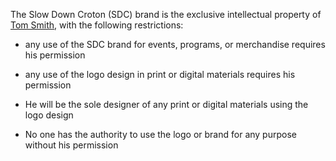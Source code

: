 The Slow Down Croton (SDC) brand is the exclusive intellectual property of [Tom Smith](https://tomsmithdesign.com/), with the following restrictions:

- any use of the SDC brand for events, programs, or merchandise requires his permission

- any use of the logo design in print or digital materials requires his permission

- He will be the sole designer of any print or digital materials using the logo design

- No one has the authority to use the logo or brand for any purpose without his permission
